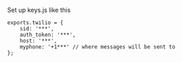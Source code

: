 Set up keys.js like this

	exports.twilio = {
		sid: '***',
		auth_token: '***',
		host: '***',
		myphone: '+1***' // where messages will be sent to
	};
